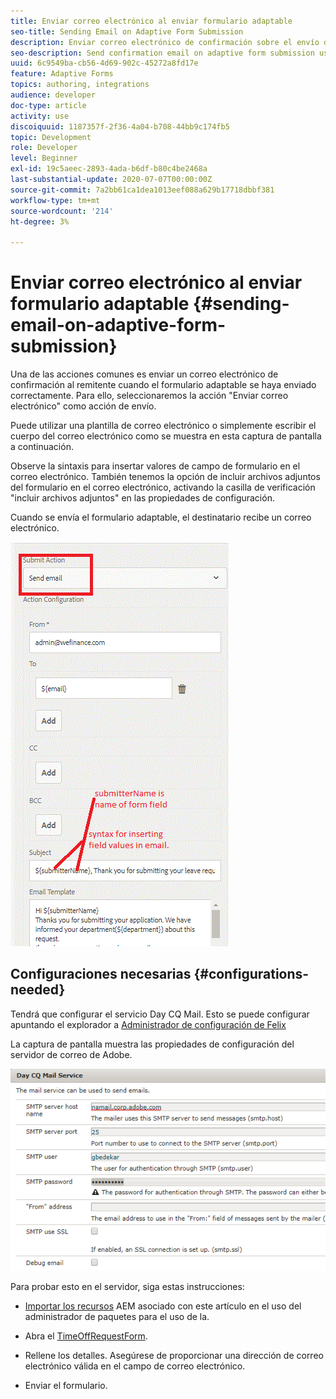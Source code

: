 ```yaml
---
title: Enviar correo electrónico al enviar formulario adaptable
seo-title: Sending Email on Adaptive Form Submission
description: Enviar correo electrónico de confirmación sobre el envío de formularios adaptables mediante el componente Enviar correo electrónico
seo-description: Send confirmation email on adaptive form submission using the send email component
uuid: 6c9549ba-cb56-4d69-902c-45272a8fd17e
feature: Adaptive Forms
topics: authoring, integrations
audience: developer
doc-type: article
activity: use
discoiquuid: 1187357f-2f36-4a04-b708-44bb9c174fb5
topic: Development
role: Developer
level: Beginner
exl-id: 19c5aeec-2893-4ada-b6df-b80c4be2468a
last-substantial-update: 2020-07-07T00:00:00Z
source-git-commit: 7a2bb61ca1dea1013eef088a629b17718dbbf381
workflow-type: tm+mt
source-wordcount: '214'
ht-degree: 3%

---
```


# Enviar correo electrónico al enviar formulario adaptable {#sending-email-on-adaptive-form-submission}

Una de las acciones comunes es enviar un correo electrónico de confirmación al remitente cuando el formulario adaptable se haya enviado correctamente. Para ello, seleccionaremos la acción &quot;Enviar correo electrónico&quot; como acción de envío.

Puede utilizar una plantilla de correo electrónico o simplemente escribir el cuerpo del correo electrónico como se muestra en esta captura de pantalla a continuación.

Observe la sintaxis para insertar valores de campo de formulario en el correo electrónico. También tenemos la opción de incluir archivos adjuntos del formulario en el correo electrónico, activando la casilla de verificación &quot;incluir archivos adjuntos&quot; en las propiedades de configuración.

Cuando se envía el formulario adaptable, el destinatario recibe un correo electrónico.

![SendEmail](assets/sendemailaction.gif)

## Configuraciones necesarias {#configurations-needed}

Tendrá que configurar el servicio Day CQ Mail. Esto se puede configurar apuntando el explorador a [Administrador de configuración de Felix](http://localhost:4502/system/console/configMgr)

La captura de pantalla muestra las propiedades de configuración del servidor de correo de Adobe.

![mailservice](assets/mailservice.png)

Para probar esto en el servidor, siga estas instrucciones:

* [Importar los recursos](assets/timeoffrequest.zip) AEM asociado con este artículo en el uso del administrador de paquetes para el uso de la.

* Abra el [TimeOffRequestForm](http://localhost:4502/content/dam/formsanddocuments/helpx/timeoffrequestform/jcr:content?wcmmode=disabled).

* Rellene los detalles. Asegúrese de proporcionar una dirección de correo electrónico válida en el campo de correo electrónico.

* Enviar el formulario.
